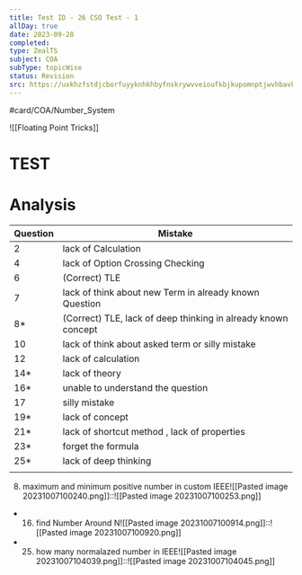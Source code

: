```yaml
---
title: Test ID - 26 CSO Test - 1
allDay: true
date: 2023-09-28
completed: 
type: ZealTS
subject: COA
subType: topicWise
status: Revision
src: https://uxkhzfstdjcborfuyyknhkhbyfnskrywvveioufkbjkupomnptjwvhbavkysuhi.vercel.app/solution.html?testId=62ac6451dcb96fb240b88605&test_id=11
---
```

#card/COA/Number_System 

![[Floating Point Tricks]]



# TEST 

# Analysis 
| Question | Mistake                                                       |
| -------- | ------------------------------------------------------------- |
| 2        | lack of Calculation                                           |
| 4        | lack of Option Crossing Checking                              |
| 6        | (Correct) TLE                                                 |
| 7        | lack of think about new Term in already known Question        |
| 8*       | (Correct) TLE, lack of deep thinking in already known concept |
| 10       | lack of think about asked term or silly mistake               |
| 12       | lack of calculation                                           |
| 14*      | lack of theory                                                |
| 16*      | unable to understand the question                             |
| 17       | silly mistake                                                 |
| 19*      | lack of concept                                               |
| 21*      | lack of shortcut method , lack of properties                  |
| 23*      | forget the formula                                            |
| 25*      | lack of deep thinking                                         |
|          |                                                               |


8. maximum and minimum positive number in custom IEEE![[Pasted image 20231007100240.png]]::![[Pasted image 20231007100253.png]] <!--SR:!2023-10-31,3,250-->
- 16. find Number Around N![[Pasted image 20231007100914.png]]::![[Pasted image 20231007100920.png]] <!--SR:!2023-11-01,4,270-->
- 25. how many normalazed number in IEEE![[Pasted image 20231007104039.png]]::![[Pasted image 20231007104045.png]]


 

